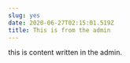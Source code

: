 ```yaml
---
slug: yes
date: 2020-06-27T02:15:01.519Z
title: This is from the admin
---
```

this is content written in the admin.